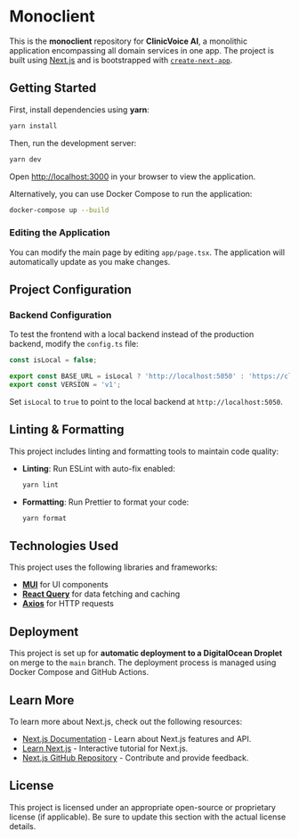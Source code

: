 # Monoclient

This is the **monoclient** repository for **ClinicVoice AI**, a monolithic application encompassing all domain services in one app. The project is built using [Next.js](https://nextjs.org/) and is bootstrapped with [`create-next-app`](https://github.com/vercel/next.js/tree/canary/packages/create-next-app).

## Getting Started

First, install dependencies using **yarn**:

```bash
yarn install
```

Then, run the development server:

```bash
yarn dev
```

Open [http://localhost:3000](http://localhost:3000) in your browser to view the application.

Alternatively, you can use Docker Compose to run the application:

```bash
docker-compose up --build
```

### Editing the Application

You can modify the main page by editing `app/page.tsx`. The application will automatically update as you make changes.

## Project Configuration

### Backend Configuration

To test the frontend with a local backend instead of the production backend, modify the `config.ts` file:

```typescript
const isLocal = false;

export const BASE_URL = isLocal ? 'http://localhost:5050' : 'https://clinicvoice.kevinle623.online';
export const VERSION = 'v1';
```

Set `isLocal` to `true` to point to the local backend at `http://localhost:5050`.

## Linting & Formatting

This project includes linting and formatting tools to maintain code quality:

- **Linting**: Run ESLint with auto-fix enabled:
    ```bash
    yarn lint
    ```
- **Formatting**: Run Prettier to format your code:
    ```bash
    yarn format
    ```

## Technologies Used

This project uses the following libraries and frameworks:

- **[MUI](https://mui.com/)** for UI components
- **[React Query](https://tanstack.com/query/latest)** for data fetching and caching
- **[Axios](https://axios-http.com/)** for HTTP requests

## Deployment

This project is set up for **automatic deployment to a DigitalOcean Droplet** on merge to the `main` branch. The deployment process is managed using Docker Compose and GitHub Actions.

## Learn More

To learn more about Next.js, check out the following resources:

- [Next.js Documentation](https://nextjs.org/docs) - Learn about Next.js features and API.
- [Learn Next.js](https://nextjs.org/learn) - Interactive tutorial for Next.js.
- [Next.js GitHub Repository](https://github.com/vercel/next.js) - Contribute and provide feedback.

## License

This project is licensed under an appropriate open-source or proprietary license (if applicable). Be sure to update this section with the actual license details.
